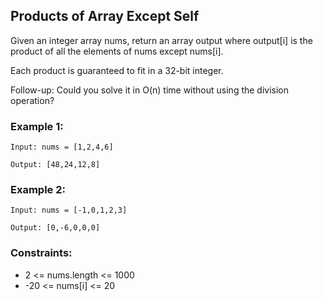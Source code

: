 ## Products of Array Except Self

Given an integer array nums, return an array output where output[i] is the product of all the elements of nums except nums[i].

Each product is guaranteed to fit in a 32-bit integer.

Follow-up: Could you solve it in O(n) time without using the division operation?

### Example 1:

```
Input: nums = [1,2,4,6]

Output: [48,24,12,8]
```

### Example 2:

```
Input: nums = [-1,0,1,2,3]

Output: [0,-6,0,0,0]
```

### Constraints:

- 2 <= nums.length <= 1000
- -20 <= nums[i] <= 20
